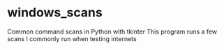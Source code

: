 # windows_scans
Common command scans in Python with tkinter
This program runs a few scans I commonly run when testing internets
